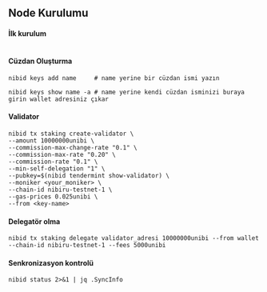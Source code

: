 
## Node Kurulumu


#### İlk kurulum

```http

```
#### Cüzdan Oluşturma

```http
nibid keys add name     # name yerine bir cüzdan ismi yazın

nibid keys show name -a # name yerine kendi cüzdan isminizi buraya girin wallet adresiniz çıkar
```


#### Validator

```http
nibid tx staking create-validator \
--amount 10000000unibi \
--commission-max-change-rate "0.1" \
--commission-max-rate "0.20" \
--commission-rate "0.1" \
--min-self-delegation "1" \
--pubkey=$(nibid tendermint show-validator) \
--moniker <your_moniker> \
--chain-id nibiru-testnet-1 \
--gas-prices 0.025unibi \
--from <key-name>
```

#### Delegatör olma

```http
nibid tx staking delegate validator_adresi 10000000unibi --from wallet --chain-id nibiru-testnet-1 --fees 5000unibi
```

#### Senkronizasyon kontrolü

```http
nibid status 2>&1 | jq .SyncInfo
```
